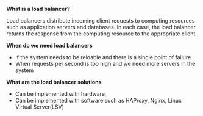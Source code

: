 **What is a load balancer?**

Load balancers distribute incoming client requests to computing resources such as application servers and databases. In each case, the load balancer returns the response from the computing resource to the appropriate client.

**When do we need load balancers**
- If the system needs to be reloable and there is a single point of failure
- When requests per second is too high and we need more servers in the system

**What are the load balancer solutions**
- Can be implemented with hardware
- Can be implemented with software such as HAProxy, Nginx, Linux Virtual Server(LSV)

